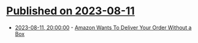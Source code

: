 # [Published on 2023-08-11](index.md)

* [2023-08-11, 20:00:00](https://slashdot.org/story/23/08/11/132223/amazon-wants-to-deliver-your-order-without-a-box?utm_source=rss1.0mainlinkanon&utm_medium=feed) - [Amazon Wants To Deliver Your Order Without a Box](https://slashdot.org/story/23/08/11/132223/amazon-wants-to-deliver-your-order-without-a-box?utm_source=rss1.0mainlinkanon&utm_medium=feed)
